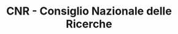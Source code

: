 ---
title: "CNR - Consiglio Nazionale delle Ricerche"
website: "https://www.cnr.it//"
description: "Description"
logo: "images/partners/logo_CNR.webp"
category: "Patrocinato da"
draft: false
order: 3
#id: "partners"
---